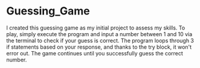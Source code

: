 # Guessing_Game
I created this guessing game as my initial project to assess my skills. To play, simply execute the program and input a number between 1 and 10 via the terminal to check if your guess is correct. The program loops through 3 if statements based on your response, and thanks to the try block, it won't error out. The game continues until you successfully guess the correct number.
